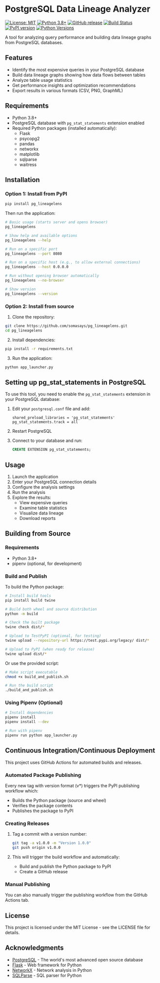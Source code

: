 # PostgreSQL Data Lineage Analyzer

[![License: MIT](https://img.shields.io/badge/License-MIT-yellow.svg)](https://opensource.org/licenses/MIT)
[![Python 3.8+](https://img.shields.io/badge/python-3.8+-blue.svg)](https://www.python.org/downloads/)
[![GitHub release](https://img.shields.io/github/v/release/somasays/pg_lineagelens)](https://github.com/somasays/pg_lineagelens/releases)
[![Build Status](https://img.shields.io/github/actions/workflow/status/somasays/pg_lineagelens/publish-package.yml?branch=main)](https://github.com/somasays/pg_lineagelens/actions)
[![PyPI version](https://img.shields.io/pypi/v/pg-lineagelens)](https://pypi.org/project/pg-lineagelens/) 
[![Python Versions](https://img.shields.io/pypi/pyversions/pg-lineagelens)](https://pypi.org/project/pg-lineagelens/)

A tool for analyzing query performance and building data lineage graphs from PostgreSQL databases.

## Features

- Identify the most expensive queries in your PostgreSQL database
- Build data lineage graphs showing how data flows between tables
- Analyze table usage statistics
- Get performance insights and optimization recommendations
- Export results in various formats (CSV, PNG, GraphML)

## Requirements

- Python 3.8+
- PostgreSQL database with `pg_stat_statements` extension enabled
- Required Python packages (installed automatically):
  - Flask
  - psycopg2
  - pandas
  - networkx
  - matplotlib
  - sqlparse
  - waitress

## Installation

### Option 1: Install from PyPI

```bash
pip install pg_lineagelens
```

Then run the application:

```bash
# Basic usage (starts server and opens browser)
pg_lineagelens

# Show help and available options
pg_lineagelens --help

# Run on a specific port
pg_lineagelens --port 8080

# Run on a specific host (e.g., to allow external connections)
pg_lineagelens --host 0.0.0.0

# Run without opening browser automatically
pg_lineagelens --no-browser

# Show version
pg_lineagelens --version
```

### Option 2: Install from source

1. Clone the repository:

```bash
git clone https://github.com/somasays/pg_lineagelens.git
cd pg_lineagelens
```

2. Install dependencies:

```bash
pip install -r requirements.txt
```

3. Run the application:

```bash
python app_launcher.py
```

## Setting up pg_stat_statements in PostgreSQL

To use this tool, you need to enable the `pg_stat_statements` extension in your PostgreSQL database:

1. Edit your `postgresql.conf` file and add:
   ```
   shared_preload_libraries = 'pg_stat_statements'
   pg_stat_statements.track = all
   ```

2. Restart PostgreSQL

3. Connect to your database and run:
   ```sql
   CREATE EXTENSION pg_stat_statements;
   ```

## Usage

1. Launch the application
2. Enter your PostgreSQL connection details
3. Configure the analysis settings
4. Run the analysis
5. Explore the results:
   - View expensive queries
   - Examine table statistics
   - Visualize data lineage
   - Download reports

## Building from Source

### Requirements

- Python 3.8+
- pipenv (optional, for development)

### Build and Publish

To build the Python package:

```bash
# Install build tools
pip install build twine

# Build both wheel and source distribution
python -m build

# Check the built package
twine check dist/*

# Upload to TestPyPI (optional, for testing)
twine upload --repository-url https://test.pypi.org/legacy/ dist/*

# Upload to PyPI (when ready for release)
twine upload dist/*
```

Or use the provided script:

```bash
# Make script executable
chmod +x build_and_publish.sh

# Run the build script
./build_and_publish.sh
```

### Using Pipenv (Optional)

```bash
# Install dependencies
pipenv install
pipenv install --dev

# Run with pipenv
pipenv run python app_launcher.py
```

## Continuous Integration/Continuous Deployment

This project uses GitHub Actions for automated builds and releases.

### Automated Package Publishing

Every new tag with version format (v*) triggers the PyPI publishing workflow which:
- Builds the Python package (source and wheel)
- Verifies the package contents
- Publishes the package to PyPI

### Creating Releases

1. Tag a commit with a version number:
   ```bash
   git tag -a v1.0.0 -m "Version 1.0.0"
   git push origin v1.0.0
   ```

2. This will trigger the build workflow and automatically:
   - Build and publish the Python package to PyPI
   - Create a GitHub release

### Manual Publishing

You can also manually trigger the publishing workflow from the GitHub Actions tab.

## License

This project is licensed under the MIT License - see the LICENSE file for details.

## Acknowledgments

- [PostgreSQL](https://www.postgresql.org/) - The world's most advanced open source database
- [Flask](https://flask.palletsprojects.com/) - Web framework for Python
- [NetworkX](https://networkx.org/) - Network analysis in Python
- [SQLParse](https://github.com/andialbrecht/sqlparse) - SQL parser for Python
